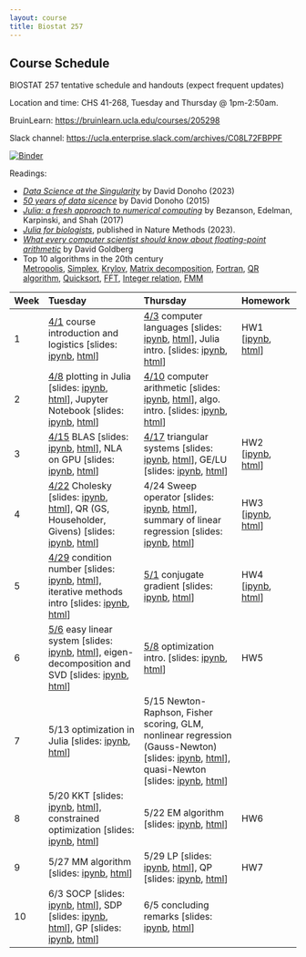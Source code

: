 ```yaml
---
layout: course
title: Biostat 257
---
```


## Course Schedule

BIOSTAT 257 tentative schedule and handouts (expect frequent updates)

Location and time: CHS 41-268, Tuesday and Thursday @ 1pm-2:50am.

BruinLearn: <https://bruinlearn.ucla.edu/courses/205298>

Slack channel: <https://ucla.enterprise.slack.com/archives/C08L72FBPPF>

[![Binder](https://mybinder.org/badge_logo.svg)](https://mybinder.org/v2/gh/ucla-biostat-257/binder-sandbox.git/master?urlpath=git-pull?repo=https://github.com/ucla-biostat-257/2025spring.git)

Readings:  

* [_Data Science at the Singularity_](https://arxiv.org/abs/2310.00865) by David Donoho (2023)  
* [_50 years of data sicence_](../readings/Donoho15FiftyYearsDataScience.pdf) by David Donoho (2015)  
* [_Julia: a fresh approach to numerical computing_](../readings/BezansonEdelmanKarpinskiShah17Julia.pdf) by Bezanson, Edelman, Karpinski, and Shah (2017)  
* [_Julia for biologists_](https://www.nature.com/articles/s41592-023-01832-z), published in Nature Methods (2023).  
* [_What every computer scientist should know about floating-point arithmetic_](../readings/Goldberg91FloatingPoint.pdf) by David Goldberg  
* Top 10 algorithms in the 20th century  
[Metropolis](../readings/metropolis.pdf), [Simplex](../readings/simplex.pdf), [Krylov](../readings/krylov.pdf), [Matrix decomposition](../readings/decomp.pdf), [Fortran](../readings/fortran.pdf), [QR algorithm](../readings/qr.pdf), [Quicksort](../readings/qsort.pdf), [FFT](../readings/fft.pdf), [Integer relation](../readings/integer.pdf), [FMM](../readings/fmm.pdf)  

| Week | Tuesday | Thursday | Homework |
|:-----------|:-----------|:------------|:------------|
| 1 | [4/1](https://ucla-biostat-257.github.io/2025spring/biostat257spring2025/2025/04/01/week1-day1.html) course introduction and logistics \[slides: [ipynb](https://github.com/ucla-biostat-257/2025spring/blob/master/slides/01-intro/intro.ipynb), [html](../slides/01-intro/intro.html)\] | [4/3](https://ucla-biostat-257.github.io/2025spring/biostat257spring2025/2025/04/03/week1-day2.html) computer languages \[slides: [ipynb](https://github.com/ucla-biostat-257/2025spring/blob/master/slides/02-langs/langs.ipynb), [html](../slides/02-langs/langs.html)\], Julia intro. \[slides: [ipynb](https://github.com/ucla-biostat-257/2025spring/blob/master/slides/03-juliaintro/juliaintro.ipynb), [html](../slides/03-juliaintro/juliaintro.html)\] | HW1 \[[ipynb](https://raw.githubusercontent.com/ucla-biostat-257/2025spring/master/hw/hw1/hw01.ipynb), [html](../hw/hw1/hw01.html)\] |
| 2 | [4/8](https://ucla-biostat-257.github.io/2025spring/biostat257spring2025/2025/04/08/week2-day1.html) plotting in Julia \[slides: [ipynb](https://github.com/ucla-biostat-257/2025spring/blob/master/slides/04-juliaplot/juliaplots.ipynb), [html](../slides/04-juliaplot/juliaplots.html)\], Jupyter Notebook \[slides: [ipynb](https://github.com/ucla-biostat-257/2025spring/blob/master/slides/05-jupyter/jupyter.ipynb), [html](../slides/05-jupyter/jupyter.html)\] | [4/10](https://ucla-biostat-257.github.io/2025spring/biostat257spring2025/2025/04/10/week2-day2.html) computer arithmetic \[slides: [ipynb](https://github.com/ucla-biostat-257/2025spring/blob/master/slides/06-arith/arith.ipynb), [html](../slides/06-arith/arith.html)\], algo. intro. \[slides: [ipynb](https://github.com/ucla-biostat-257/2025spring/blob/master/slides/07-algo/algo.ipynb), [html](../slides/07-algo/algo.html)\] |  |
| 3 | [4/15](https://ucla-biostat-257.github.io/2025spring/biostat257spring2025/2025/04/15/week3-day1.html) BLAS \[slides: [ipynb](https://github.com/ucla-biostat-257/2025spring/blob/master/slides/08-numalgintro/numalgintro.ipynb), [html](../slides/08-numalgintro/numalgintro.html)\], NLA on GPU \[slides: [ipynb](https://github.com/ucla-biostat-257/2025spring/blob/master/slides/09-juliagpu/juliagpu.ipynb), [html](../slides/09-juliagpu/juliagpu.html)\] | [4/17](https://ucla-biostat-257.github.io/2025spring/biostat257spring2025/2025/04/17/week3-day2.html) triangular systems \[slides: [ipynb](https://github.com/ucla-biostat-257/2025spring/blob/master/slides/10-trisys/trisys.ipynb), [html](../slides/10-trisys/trisys.html)\], GE/LU \[slides: [ipynb](https://github.com/ucla-biostat-257/2025spring/blob/master/slides/11-gelu/gelu.ipynb), [html](../slides/11-gelu/gelu.html)\] | HW2 \[[ipynb](https://raw.githubusercontent.com/ucla-biostat-257/2025spring/master/hw/hw2/hw02.ipynb), [html](../hw/hw2/hw02.html)\] |
| 4 | [4/22](https://ucla-biostat-257.github.io/2025spring/biostat257spring2025/2025/04/22/week4-day1.html) Cholesky \[slides: [ipynb](https://github.com/ucla-biostat-257/2025spring/blob/master/slides/12-chol/chol.ipynb), [html](../slides/12-chol/chol.html)\], QR (GS, Householder, Givens) \[slides: [ipynb](https://github.com/ucla-biostat-257/2025spring/blob/master/slides/13-qr/qr.ipynb), [html](../slides/13-qr/qr.html)\] | 4/24 Sweep operator \[slides: [ipynb](https://github.com/ucla-biostat-257/2025spring/blob/master/slides/14-sweep/sweep.ipynb), [html](../slides/14-sweep/sweep.html)\], summary of linear regression \[slides: [ipynb](https://github.com/ucla-biostat-257/2025spring/blob/master/slides/15-linreg/linreg.ipynb), [html](../slides/15-linreg/linreg.html)\] | HW3 \[[ipynb](https://raw.githubusercontent.com/ucla-biostat-257/2025spring/master/hw/hw3/hw03.ipynb), [html](../hw/hw3/hw03.html)\] |
| 5 | [4/29](https://ucla-biostat-257.github.io/2025spring/biostat257spring2025/2025/04/29/week5-day1.html) condition number \[slides: [ipynb](https://github.com/ucla-biostat-257/2025spring/blob/master/slides/16-cond/cond.ipynb), [html](../slides/16-cond/cond.html)\], iterative methods intro \[slides: [ipynb](https://github.com/ucla-biostat-257/2025spring/blob/master/slides/17-iterative/iterative.ipynb), [html](../slides/17-iterative/iterative.html)\] | [5/1](https://ucla-biostat-257.github.io/2025spring/biostat257spring2025/2025/05/01/week5-day2.html) conjugate gradient \[slides: [ipynb](https://github.com/ucla-biostat-257/2025spring/blob/master/slides/18-cg/cg.ipynb), [html](../slides/18-cg/cg.html)\] | HW4 \[[ipynb](https://raw.githubusercontent.com/ucla-biostat-257/2025spring/master/hw/hw4/hw04.ipynb), [html](../hw/hw4/hw04.html)\] |
| 6 | [5/6](https://ucla-biostat-257.github.io/2025spring/biostat257spring2025/2025/05/06/week6-day1.html) easy linear system \[slides: [ipynb](https://github.com/ucla-biostat-257/2025spring/blob/master/slides/19-easylineq/easylineq.ipynb), [html](../slides/19-easylineq/easylineq.html)\], eigen-decomposition and SVD \[slides: [ipynb](https://github.com/ucla-biostat-257/2025spring/blob/master/slides/20-eigsvd/eigsvd.ipynb), [html](../slides/20-eigsvd/eigsvd.html)\] | [5/8](https://ucla-biostat-257.github.io/2025spring/biostat257spring2025/2025/05/08/week6-day2.html) optimization intro. \[slides: [ipynb](https://github.com/ucla-biostat-257/2025spring/blob/master/slides/21-optmintro/optmintro.ipynb), [html](../slides/21-optmintro/optmintro.html)\] | HW5 | 
| 7 | 5/13 optimization in Julia \[slides: [ipynb](https://github.com/ucla-biostat-257/2025spring/blob/master/slides/22-juliaopt/juliaopt.ipynb), [html](../slides/22-juliaopt/juliaopt.html)\] | 5/15 Newton-Raphson, Fisher scoring, GLM, nonlinear regression (Gauss-Newton) \[slides: [ipynb](https://github.com/ucla-biostat-257/2025spring/blob/master/slides/23-newton/newton.ipynb), [html](../slides/23-newton/newton.html)\], quasi-Newton \[slides: [ipynb](https://github.com/ucla-biostat-257/2025spring/blob/master/slides/24-quasinewton/quasinewton.ipynb), [html](../slides/24-quasinewton/quasinewton.html)\] | |  
| 8 | 5/20 KKT \[slides: [ipynb](https://github.com/ucla-biostat-257/2025spring/blob/master/slides/27-kkt/kkt.ipynb), [html](../slides/27-kkt/kkt.html)\], constrained optimization \[slides: [ipynb](https://github.com/ucla-biostat-257/2025spring/blob/master/slides/28-newtonconstr/newton_constr.ipynb), [html](../slides/28-newtonconstr/newton_constr.html)\] | 5/22 EM algorithm \[slides: [ipynb](https://github.com/ucla-biostat-257/2025spring/blob/master/slides/25-em/em.ipynb), [html](../slides/25-em/em.html)\] | HW6 |  
| 9 | 5/27 MM algorithm \[slides: [ipynb](https://github.com/ucla-biostat-257/2025spring/blob/master/slides/26-mm/mm.ipynb), [html](../slides/26-mm/mm.html)\] | 5/29 LP \[slides: [ipynb](https://github.com/ucla-biostat-257/2025spring/blob/master/slides/29-lp/lp.ipynb), [html](../slides/29-lp/lp.html)\], QP \[slides: [ipynb](https://github.com/ucla-biostat-257/2025spring/blob/master/slides/30-qp/qp.ipynb), [html](../slides/30-qp/qp.html)\] | HW7 |  
| 10 | 6/3 SOCP \[slides: [ipynb](https://github.com/ucla-biostat-257/2025spring/blob/master/slides/31-socp/socp.ipynb), [html](../slides/31-socp/socp.html)\], SDP \[slides: [ipynb](https://github.com/ucla-biostat-257/2025spring/blob/master/slides/33-sdp/sdp.ipynb), [html](../slides/33-sdp/sdp.html)\], GP \[slides: [ipynb](https://github.com/ucla-biostat-257/2025spring/blob/master/slides/32-gp/gp.ipynb), [html](../slides/32-gp/gp.html)\] | 6/5 concluding remarks \[slides: [ipynb](https://github.com/ucla-biostat-257/2025spring/blob/master/slides/34-coda/coda.ipynb), [html](../slides/34-coda/coda.html)\] | |  
